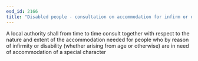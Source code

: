 ```yaml
---
esd_id: 2166
title: "Disabled people - consultation on accommodation for infirm or disabled people"
---
```


A local authority shall from time to time consult together with respect to the nature and extent of the accommodation needed for people who by reason of infirmity or disability (whether arising from age or otherwise) are in need of accommodation of a special character 

